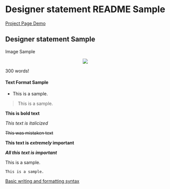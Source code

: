 # Designer statement README Sample

[Project Page Demo](https://creativecodingart2210fall2019section2.github.io/creativeCodingGitHub/projectDemo/LastName_FirstName_ART2210_Self-portrait_Fall2019/index.html)


## Designer statement Sample


Image Sample
<div align=center>
    
![](https://github.com/creativeCodingART2210Fall2019Section2/creativeCodingSyllabus/raw/master/projectDemo/LastName_FirstName_ART2210_Self-portrait_Fall2019/img/monalisa.jpg)

<div align=left>
<p>   

300 words!

#### Text Format Sample

* This is a sample.

> This is a sample.

**This is bold text**

*This text is italicized*

~~This was mistaken text~~

**This text is _extremely_ important**	

***All this text is important***

This is a sample.

    This is a sample.
    
[Basic writing and formatting syntax](https://help.github.com/en/articles/basic-writing-and-formatting-syntax)
